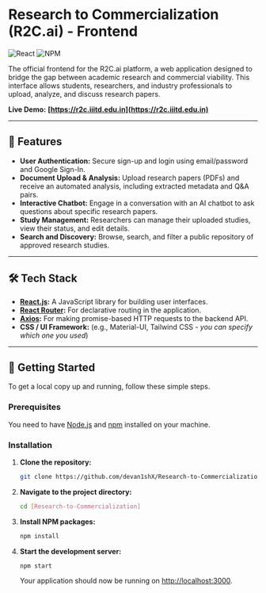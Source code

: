 # Research to Commercialization (R2C.ai) - Frontend

![React](https://img.shields.io/badge/react-%2320232a.svg?style=for-the-badge&logo=react&logoColor=%2361DAFB)
![NPM](https://img.shields.io/badge/NPM-%23CB3837.svg?style=for-the-badge&logo=npm&logoColor=white)

The official frontend for the R2C.ai platform, a web application designed to bridge the gap between academic research and commercial viability. This interface allows students, researchers, and industry professionals to upload, analyze, and discuss research papers.

**Live Demo:** **[https://r2c.iiitd.edu.in](https://r2c.iiitd.edu.in)**

---

## 🚀 Features

* **User Authentication:** Secure sign-up and login using email/password and Google Sign-In.
* **Document Upload & Analysis:** Upload research papers (PDFs) and receive an automated analysis, including extracted metadata and Q&A pairs.
* **Interactive Chatbot:** Engage in a conversation with an AI chatbot to ask questions about specific research papers.
* **Study Management:** Researchers can manage their uploaded studies, view their status, and edit details.
* **Search and Discovery:** Browse, search, and filter a public repository of approved research studies.

---

## 🛠️ Tech Stack

* **[React.js](https://reactjs.org/):** A JavaScript library for building user interfaces.
* **[React Router](https://reactrouter.com/):** For declarative routing in the application.
* **[Axios](https://axios-http.com/):** For making promise-based HTTP requests to the backend API.
* **CSS / UI Framework:** (e.g., Material-UI, Tailwind CSS - *you can specify which one you used*)

---

## 🏁 Getting Started

To get a local copy up and running, follow these simple steps.

### **Prerequisites**

You need to have [Node.js](https://nodejs.org/) and [npm](https://www.npmjs.com/) installed on your machine.

### **Installation**

1.  **Clone the repository:**
    ```sh
    git clone https://github.com/devan1shX/Research-to-Commercialization
    ```
2.  **Navigate to the project directory:**
    ```sh
    cd [Research-to-Commercialization]
    ```
3.  **Install NPM packages:**
    ```sh
    npm install
    ```
4.  **Start the development server:**
    ```sh
    npm start
    ```
    Your application should now be running on [http://localhost:3000](http://localhost:3000).



